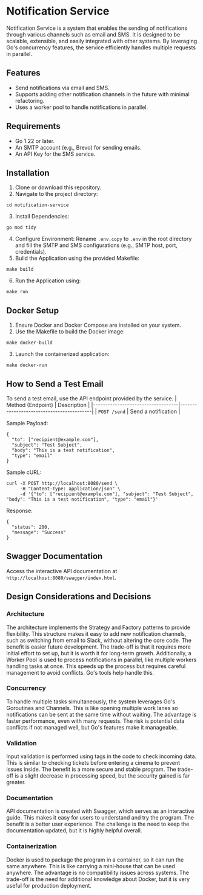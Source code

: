 # Notification Service
Notification Service is a system that enables the sending of notifications through various channels such as email and SMS. It is designed to be scalable, extensible, and easily integrated with other systems. By leveraging Go's concurrency features, the service efficiently handles multiple requests in parallel.

## Features
- Send notifications via email and SMS.
- Supports adding other notification channels in the future with minimal refactoring.
- Uses a worker pool to handle notifications in parallel.

## Requirements
- Go 1.22 or later.
- An SMTP account (e.g., Brevo) for sending emails.
- An API Key for the SMS service.

## Installation
1. Clone or download this repository.
2. Navigate to the project directory:
```
cd notification-service
```
3. Install Dependencies:
```
go mod tidy
```
4. Configure Environment: Rename `.env.copy` to `.env` in the root directory and fill the SMTP and SMS configurations (e.g., SMTP host, port, credentials).
5. Build the Application using the provided Makefile:
```
make build
```
6. Run the Application using:
```
make run
```

## Docker Setup
1. Ensure Docker and Docker Compose are installed on your system.
2. Use the Makefile to build the Docker image:
```
make docker-build
```
3. Launch the containerized application:
```
make docker-run
```

## How to Send a Test Email
To send a test email, use the API endpoint provided by the service.
| Method (Endpoint)                 | Description                              |
|-----------------------------------|------------------------------------------|
| `POST /send`                      | Send a notification                      |

Sample Payload:
```
{
  "to": ["recipient@example.com"],
  "subject": "Test Subject",
  "body": "This is a test notification",
  "type": "email"
}
```

Sample cURL:
```
curl -X POST http://localhost:8080/send \
     -H "Content-Type: application/json" \
     -d '{"to": ["recipient@example.com"], "subject": "Test Subject", "body": "This is a test notification", "type": "email"}'
```

Response:
```
{
  "status": 200,
  "message": "Success"
}
```

## Swagger Documentation
Access the interactive API documentation at `http://localhost:8080/swagger/index.html`.

## Design Considerations and Decisions
### Architecture
The architecture implements the Strategy and Factory patterns to provide flexibility. This structure makes it easy to add new notification channels, such as switching from email to Slack, without altering the core code. The benefit is easier future development. The trade-off is that it requires more initial effort to set up, but it is worth it for long-term growth. Additionally, a Worker Pool is used to process notifications in parallel, like multiple workers handling tasks at once. This speeds up the process but requires careful management to avoid conflicts. Go's tools help handle this.

### Concurrency
To handle multiple tasks simultaneously, the system leverages Go's Goroutines and Channels. This is like opening multiple work lanes so notifications can be sent at the same time without waiting. The advantage is faster performance, even with many requests. The risk is potential data conflicts if not managed well, but Go's features make it manageable.

### Validation
Input validation is performed using tags in the code to check incoming data. This is similar to checking tickets before entering a cinema to prevent issues inside. The benefit is a more secure and stable program. The trade-off is a slight decrease in processing speed, but the security gained is far greater.

### Documentation
API documentation is created with Swagger, which serves as an interactive guide. This makes it easy for users to understand and try the program. The benefit is a better user experience. The challenge is the need to keep the documentation updated, but it is highly helpful overall.

### Containerization
Docker is used to package the program in a container, so it can run the same anywhere. This is like carrying a mini-house that can be used anywhere. The advantage is no compatibility issues across systems. The trade-off is the need for additional knowledge about Docker, but it is very useful for production deployment.